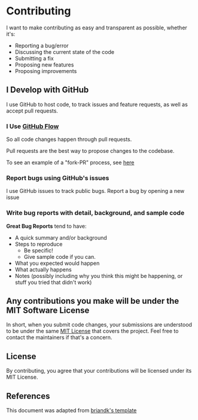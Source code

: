 # Contributing
I want to make contributing as easy and transparent as possible, whether it's:

- Reporting a bug/error
- Discussing the current state of the code
- Submitting a fix
- Proposing new features
- Proposing improvements

## I Develop with GitHub
I use GitHub to host code, to track issues and feature requests, as well as accept pull requests.

### I Use [GitHub Flow](https://guides.github.com/introduction/flow/index.html)
So all code changes happen through pull requests.

Pull requests are the best way to propose changes to the codebase.

To see an example of a "fork-PR" process, see [here](https://gist.github.com/WnndGws/3beade5a786da8f30be7eb9dcd2c37b9)

### Report bugs using GitHub's issues
I use GitHub issues to track public bugs. Report a bug by opening a new issue

### Write bug reports with detail, background, and sample code
**Great Bug Reports** tend to have:

- A quick summary and/or background
- Steps to reproduce
  - Be specific!
  - Give sample code if you can.
- What you expected would happen
- What actually happens
- Notes (possibly including why you think this might be happening, or stuff you tried that didn't work)

## Any contributions you make will be under the MIT Software License
In short, when you submit code changes, your submissions are understood to be under the same [MIT License](http://choosealicense.com/licenses/mit/) that covers the project. Feel free to contact the maintainers if that's a concern.

## License
By contributing, you agree that your contributions will be licensed under its MIT License.

## References
This document was adapted from [briandk's template](https://gist.github.com/briandk/3d2e8b3ec8daf5a27a62)

